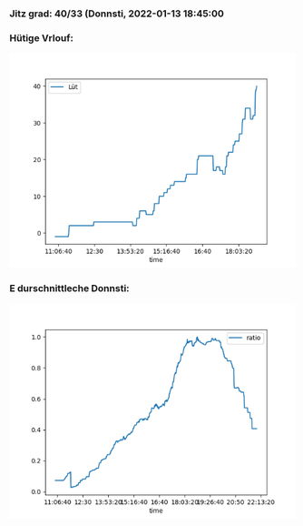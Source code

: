 ### Jitz grad: 40/33 (Donnsti, 2022-01-13 18:45:00

### Hütige Vrlouf:
![Graph](Today.png)

### E durschnittleche Donnsti:
![Graph](Donnsti.png)